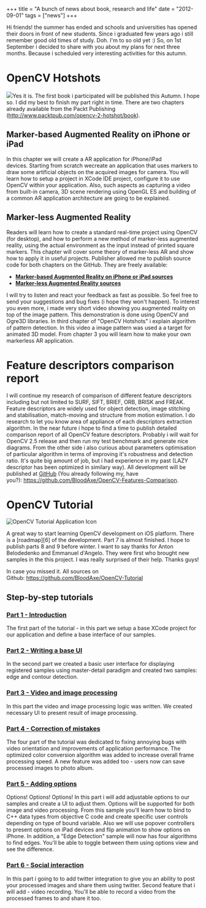+++
title =  "A bunch of news about book, research and life"
date = "2012-09-01"
tags =  ["news"]
+++

Hi friends! the summer has ended and schools and universities has opened their doors in front of new students. Since i graduated few years ago i still remember good old times of study. Doh. I'm to so old yet :) So, on 1st September i decided to share with you about my plans for next three months. Because i scheduled very interesting activities for this autumn.

# OpenCV Hotshots

![][1]Yes it is. The first book i participated will be published this Autumn. I hope so. I did my best to finish my part right in time. There are two chapters already available from the Packt Publishing (<http://www.packtpub.com/opencv-2-hotshot/book>). 

## Marker-based Augmented Reality on iPhone or iPad

In this chapter we will create a AR application for iPhone/iPad devices. Starting from scratch wecreate an application that uses markers to draw some artificial objects on the acquired images for camera. You will learn how to setup a project in XCode IDE project, configure it to use OpenCV within your application. Also, such aspects as capturing a video from built-in camera, 3D scene rendering using OpenGL ES and building of a common AR application architecture are going to be explained. 

## Marker-less Augmented Reality

Readers will learn how to create a standard real-time project using OpenCV (for desktop), and how to perform a new method of marker-less augmented reality, using the actual environment as the input instead of printed square markers. This chapter will cover some theory of marker-less AR and show how to apply it in useful projects. Publisher allowed me to publish source code for both chapters on the GitHub. They are freely available: 

  * **[Marker-based Augmented Reality on iPhone or iPad sources][2]**
  * **[Marker-less Augmented Reality sources][3]**

I will try to listen and react your feedback as fast as possible. So feel free to send your suggestions and bug fixes (i hope they won't happen). To interest you even more, i made very short video showing you augmented reality on top of the image pattern. This demonstration is done using OpenCV and Ogre3D libraries. In third chapter of "OpenCV Hotshots" i explain algorithm of pattern detection. In this video a image pattern was used a a target for animated 3D model. From chapter 3 you will learn how to make your own markerless AR application. 

# Feature descriptors comparison report

I will continue my research of comparison of different feature descriptors including but not limited to SURF, SIFT, BRIEF, ORB, BRISK and FREAK. Feature descriptors are widely used for object detection, image stitching and stabilisation, match-moving and structure from motion estimation. I do research to let you know area of appliance of each descriptors extraction algorithm. In the near future i hope to find a time to publish detailed comparison report of all OpenCV feature descriptors. Probably i will wait for OpenCV 2.5 release and then run my test benchmark and generate nice diagrams. From the other side i also curious about parameters optimisation of particular algorithm in terms of improving it's robustness and detection ratio. It's quite big amount of job, but i had experience in my past (LAZY descriptor has been optimized in similary way). All development will be published at [GitHub][4] (You already following my, have you?): <https://github.com/BloodAxe/OpenCV-Features-Comparison>. 

# OpenCV Tutorial

![][5]

A great way to start learning OpenCV development on iOS platform. There is a [roadmap][6] of the development. Part 7 is almost finished. I hope to publish parts 8 and 9 before winter. I want to say thanks for Anton Belodedenko and Emmanuel d'Angelo. They were first who brought new samples in the this project. I was really surprised of their help. Thanks guys! 

In case you missed it. All sources on Github: <https://github.com/BloodAxe/OpenCV-Tutorial>

## Step-by-step tutorials

### [Part 1 - Introduction][7]

The first part of the tutorial - in this part we setup a base XCode project for our application and define a base interface of our samples. 

### [Part 2 - Writing a base UI][8]

In the second part we created a basic user interface for displaying registered samples using master-detail paradigm and created two samples: edge and contour detection. 

### [Part 3 - Video and image processing][9]

In this part the video and image processing logic was written. We created necessary UI to present result of image processing. 

### [Part 4 - Correction of mistakes][10]

The four part of the tutorial was dedicated to fixing annoying bugs with video orientation and improvements of application performance. The optimized color conversion algorithm was added to increase overall frame processing speed. A new feature was added too - users now can save processed images to photo album. 

### [Part 5 - Adding options][11]

Options! Options! Options! In this part i will add adjustable options to our samples and create a UI to adjust them. Options will be supported for both image and video processing. From this sample you'll learn how to bind to C++ data types from objective C code and create specific user controls depending on type of bound variable. Also we will use popover controllers to present options on iPad devices and flip animation to show options on iPhone. In addition, a "Edge Detection" sample will now has four algorithms to find edges. You'll be able to toggle between them using options view and see the difference. 

### [Part 6 - Social interaction][12]

In this part i going to to add twitter integration to give you an ability to post your processed images and share them using twitter. Second feature that i will add - video recording. You'll be able to record a video from the processed frames to and share it too. 


   [1]: book-cover.jpg 
   [2]: https://github.com/BloodAxe/OpenCV-Hotshots-Marker-Based-AR
   [3]: https://github.com/BloodAxe/OpenCV-Hotshots-Markless-AR
   [4]: https://github.com/BloodAxe
   [5]: opencv-tutorial-logo.png (OpenCV Tutorial Application Icon)
   [7]: http://computer-vision-talks.com/2012/06/opencv-tutorial-part-1/ (OpenCV Tutorial – Part 1)
   [8]: http://computer-vision-talks.com/2012/06/opencv-tutorial-part-2/ (OpenCV Tutorial – Part 2)
   [9]: http://computer-vision-talks.com/2012/06/opencv-tutorial-part-3/ (OpenCV Tutorial – Part 3)
   [10]: http://computer-vision-talks.com/2012/07/opencv-tutorial-part-4/ (OpenCV Tutorial – Part 4)
   [11]: http://computer-vision-talks.com/2012/07/opencv-tutorial-part-5/ (OpenCV Tutorial – Part 5)
   [12]: http://computer-vision-talks.com/2012/07/opencv-tutorial-part-6/ (OpenCV Tutorial - Part 6)
